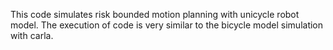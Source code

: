 This code simulates risk bounded motion planning with unicycle robot model. The execution of code is very similar to the bicycle model simulation with carla.
